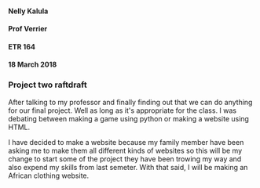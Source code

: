 
#### Nelly Kalula
#### Prof Verrier
#### ETR 164
#### 18 March 2018


### Project two raftdraft

   After talking to my professor and finally finding out that we can do anything for our  final project.
  Well as long as it's appropriate for the class.  I was debating between  making a game using python or
  making a website using HTML.
       
   I have decided to make a website because my family member have been asking me to make them  all different
 kinds of websites so this will be my change to start some of the project they have been trowing my way and 
 also expend my skills from last semeter. With that said, I will be making an African clothing website. 
